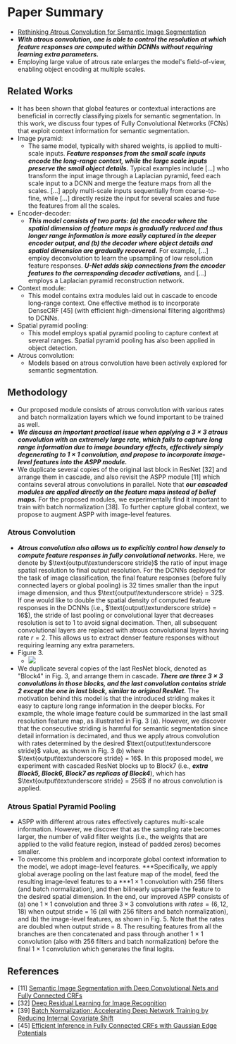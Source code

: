 # Paper Summary
- [Rethinking Atrous Convolution for Semantic Image Segmentation](https://arxiv.org/pdf/1706.05587v3.pdf)
- ***With atrous convolution, one is able to control the resolution at which feature responses are computed within DCNNs without requiring learning extra parameters.***
- Employing large value of atrous rate enlarges the model's field-of-view, enabling object encoding at multiple scales.
## Related Works
- It has been shown that global features or contextual interactions are beneficial in correctly classifying pixels for semantic segmentation. In this work, we discuss four types of Fully Convolutional Networks (FCNs) that exploit context information for semantic segmentation.
- Image pyramid:
    - The same model, typically with shared weights, is applied to multi-scale inputs. ***Feature responses from the small scale inputs encode the long-range context, while the large scale inputs preserve the small object details.*** Typical examples include [...] who transform the input image through a Laplacian pyramid, feed each scale input to a DCNN and merge the feature maps from all the scales. [...] apply multi-scale inputs sequentially from coarse-to-fine, while [...] directly resize the input for several scales and fuse the features from all the scales.
- Encoder-decoder:
    - ***This model consists of two parts: (a) the encoder where the spatial dimension of feature maps is gradually reduced and thus longer range information is more easily captured in the deeper encoder output, and (b) the decoder where object details and spatial dimension are gradually recovered.*** For example, [...] employ deconvolution to learn the upsampling of low resolution feature responses. ***U-Net adds skip connections from the encoder features to the corresponding decoder activations,*** and [...] employs a Laplacian pyramid reconstruction network.
- Context module:
    - This model contains extra modules laid out in cascade to encode long-range context. One effective method is to incorporate DenseCRF [45] (with efficient high-dimensional filtering algorithms) to DCNNs.
- Spatial pyramid pooling:
    - This model employs spatial pyramid pooling to capture context at several ranges. Spatial pyramid pooling has also been applied in object detection.
- Atrous convolution:
    - Models based on atrous convolution have been actively explored for semantic segmentation.
## Methodology
- Our proposed module consists of atrous convolution with various rates and batch normalization layers which we found important to be trained as well.
- ***We discuss an important practical issue when applying a $3 \times 3$ atrous convolution with an extremely large rate, which fails to capture long range information due to image boundary effects, effectively simply degenerating to $1 \times 1$ convolution, and propose to incorporate image-level features into the ASPP module.***
- We duplicate several copies of the original last block in ResNet [32] and arrange them in cascade, and also revisit the ASPP module [11] which contains several atrous convolutions in parallel. Note that ***our cascaded modules are applied directly on the feature maps instead of belief maps.*** For the proposed modules, we experimentally find it important to train with batch normalization [38]. To further capture global context, we propose to augment ASPP with image-level features.
### Atrous Convolution
- ***Atrous convolution also allows us to explicitly control how densely to compute feature responses in fully convolutional networks.*** Here, we denote by $\text{output\textunderscore stride}$ the ratio of input image spatial resolution to final output resolution. For the DCNNs deployed for the task of image classification, the final feature responses (before fully connected layers or global pooling) is 32 times smaller than the input image dimension, and thus $\text{output\textunderscore stride} = 32$. If one would like to double the spatial density of computed feature responses in the DCNNs (i.e., $\text{output\textunderscore stride} = 16$), the stride of last pooling or convolutional layer that decreases resolution is set to 1 to avoid signal decimation. Then, all subsequent convolutional layers are replaced with atrous convolutional layers having rate $r = 2$. This allows us to extract denser feature responses without requiring learning any extra parameters.
- Figure 3.
    - <img src="https://miro.medium.com/max/1400/1*nFJ_GqK1D3zKCRgtnRfrcw.webp">
- We duplicate several copies of the last ResNet block, denoted as "Block4" in Fig. 3, and arrange them in cascade. ***There are three ***$3 \times 3$*** convolutions in those blocks, and the last convolution contains stride ***$2$*** except the one in last block, similar to original ResNet.*** The motivation behind this model is that the introduced striding makes it easy to capture long range information in the deeper blocks. For example, the whole image feature could be summarized in the last small resolution feature map, as illustrated in Fig. 3 (a). However, we discover that the consecutive striding is harmful for semantic segmentation since detail information is decimated, and thus we apply atrous convolution with rates determined by the desired $\text{output\textunderscore stride}$ value, as shown in Fig. 3 (b) where $\text{output\textunderscore stride} = 16$. In this proposed model, we experiment with cascaded ResNet blocks up to Block7 (i.e., ***extra Block5, Block6, Block7 as replicas of Block4***), which has $\text{output\textunderscore stride} = 256$ if no atrous convolution is applied.
<!-- ### Multi-grid Method -->
<!-- - ***we adopt different atrous rates within Block4 to Block7 in the proposed model. In particular, we define as ***$\text{Multi Grid} = (r_1, r_2, r_3)$*** the unit rates for the three convolutional layers within Block4 to Block7. The final atrous rate for the convolutional layer is equal to the multiplication of the unit rate and the corresponding rate. For example, when ***$\text{output\textunderscore stride} = 16$*** and ***$\text{Multi Grid} = (1, 2, 4)$***, the three convolutions will have ***$rates = 2 \cdot (1, 2, 4) = (2, 4, 8)$*** in the Block4, respectively.*** -->
### Atrous Spatial Pyramid Pooling
- ASPP with different atrous rates effectively captures multi-scale information. However, we discover that as the sampling rate becomes larger, the number of valid filter weights (i.e., the weights that are applied to the valid feature region, instead of padded zeros) becomes smaller.
- To overcome this problem and incorporate global context information to the model, we adopt image-level features. ***Specifically, we apply global average pooling on the last feature map of the model, feed the resulting image-level features to a ***$1 \times 1$ convolution with 256 filters (and batch normalization), and then bilinearly upsample the feature to the desired spatial dimension. In the end, our improved ASPP consists of (a) one $1 \times 1$ convolution and three $3 \times 3$ convolutions with $rates = (6, 12, 18)$ when output stride = 16 (all with 256 filters and batch normalization), and (b) the image-level features, as shown in Fig. 5. Note that the rates are doubled when output stride = 8. The resulting features from all the branches are then concatenated and pass through another 1 × 1 convolution (also with 256 filters and batch normalization) before the final 1 × 1 convolution which generates the final logits.

## References
- [11] [Semantic Image Segmentation with Deep Convolutional Nets and Fully Connected CRFs](https://arxiv.org/pdf/1412.7062v4.pdf)
- [32] [Deep Residual Learning for Image Recognition](https://arxiv.org/pdf/1512.03385.pdf)
- [39] [Batch Normalization: Accelerating Deep Network Training by Reducing Internal Covariate Shift](https://arxiv.org/pdf/1502.03167.pdf)
- [45] [Efficient Inference in Fully Connected CRFs with Gaussian Edge Potentials](https://arxiv.org/pdf/1210.5644.pdf)
